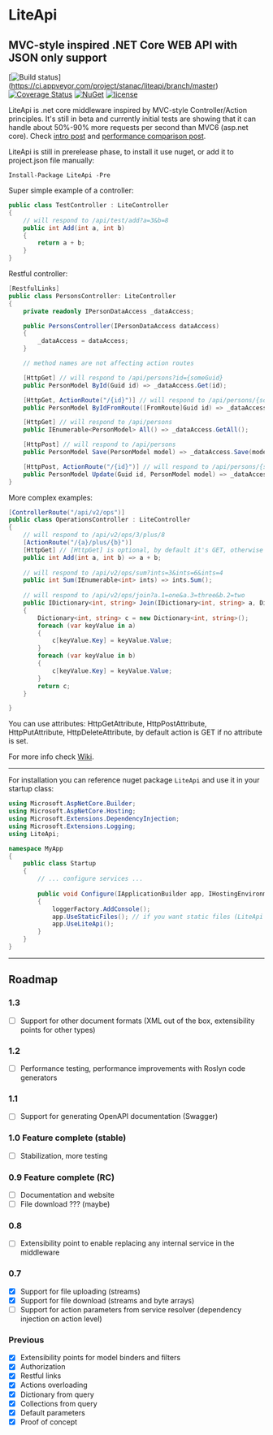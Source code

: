 # LiteApi

## MVC-style inspired .NET Core WEB API with JSON only support

[![Build status](https://ci.appveyor.com/api/projects/status/5crmsp0tfgduwcvo/branch/master?svg=true)] (https://ci.appveyor.com/project/stanac/liteapi/branch/master)
 [![Coverage Status](https://img.shields.io/coveralls/stanac/LiteApi/master.svg?maxAge=900)](https://coveralls.io/github/stanac/LiteApi?&branch=master)
 [![NuGet](https://img.shields.io/nuget/v/LiteApi.svg)](https://www.nuget.org/packages/LiteApi)
 [![license](https://img.shields.io/github/license/stanac/liteapi.svg)]()

LiteApi is .net core middleware inspired by MVC-style Controller/Action principles.
It's still in beta and currently initial tests are showing that it can handle about 50%-90%
more requests per second than MVC6 (asp.net core). Check [intro post](http://stanacev.com/2016/09/06/liteapi-alternative-web-api-net-core-middleware-intro/) and [performance comparison post](http://stanacev.com/2016/09/08/liteapi-performance-comparison/).

LiteApi is still in prerelease phase, to install it use nuget, or add it to project.json file manually:

```
Install-Package LiteApi -Pre
```

Super simple example of a controller: 

``` cs
public class TestController : LiteController
{
    // will respond to /api/test/add?a=3&b=8
    public int Add(int a, int b)
    {
        return a + b;
    }
}
``` 

Restful controller:

``` cs
[RestfulLinks]
public class PersonsController: LiteController
{
    private readonly IPersonDataAccess _dataAccess;

    public PersonsController(IPersonDataAccess dataAccess)
    {
        _dataAccess = dataAccess;
    }

    // method names are not affecting action routes

    [HttpGet] // will respond to /api/persons?id={someGuid}
    public PersonModel ById(Guid id) => _dataAccess.Get(id);

    [HttpGet, ActionRoute("/{id}")] // will respond to /api/persons/{someGuid}
    public PersonModel ByIdFromRoute([FromRoute]Guid id) => _dataAccess.Get(id);

    [HttpGet] // will respond to /api/persons
    public IEnumerable<PersonModel> All() => _dataAccess.GetAll();

    [HttpPost] // will respond to /api/persons
    public PersonModel Save(PersonModel model) => _dataAccess.Save(model);

    [HttpPost, ActionRoute("/{id}")] // will respond to /api/persons/{someGuid}
    public PersonModel Update(Guid id, PersonModel model) => _dataAccess.Update(id, model);
}
```

More complex examples:

``` cs
[ControllerRoute("/api/v2/ops")]
public class OperationsController : LiteController
{
    // will respond to /api/v2/ops/3/plus/8
    [ActionRoute("/{a}/plus/{b}")]
    [HttpGet] // [HttpGet] is optional, by default it's GET, otherwise you can use [HttpPost], [HttpPut] or [HttpDelete]
    public int Add(int a, int b) => a + b;
    
    // will respond to /api/v2/ops/sum?ints=3&ints=6&ints=4
    public int Sum(IEnumerable<int> ints) => ints.Sum();
    
    // will respond to /api/v2/ops/join?a.1=one&a.3=three&b.2=two
    public IDictionary<int, string> Join(IDictionary<int, string> a, Dictionary<int, string> b)
    {
        Dictionary<int, string> c = new Dictionary<int, string>();
        foreach (var keyValue in a)
        {
            c[keyValue.Key] = keyValue.Value;
        }
        foreach (var keyValue in b)
        {
            c[keyValue.Key] = keyValue.Value;
        }
        return c;
    }

}
```

You can use attributes: HttpGetAttribute, HttpPostAttribute, HttpPutAttribute, 
HttpDeleteAttribute, by default action is GET if no attribute is set.

For more info check [Wiki](https://github.com/stanac/LiteApi/wiki/URL-mappings-to-controllers,-actions-and-parameters).

---

For installation you can reference nuget package `LiteApi` and use it in your startup class:

``` cs
using Microsoft.AspNetCore.Builder;
using Microsoft.AspNetCore.Hosting;
using Microsoft.Extensions.DependencyInjection;
using Microsoft.Extensions.Logging;
using LiteApi;

namespace MyApp
{
    public class Startup
    {
        // ... configure services ...
        
        public void Configure(IApplicationBuilder app, IHostingEnvironment env, ILoggerFactory loggerFactory)
        {
            loggerFactory.AddConsole();
            app.UseStaticFiles(); // if you want static files (LiteApi does not support static files by itself)
            app.UseLiteApi();
        }
    }
}
```

---

## Roadmap

### 1.3
- [ ] Support for other document formats (XML out of the box, extensibility points for other types)

### 1.2
- [ ] Performance testing, performance improvements with Roslyn code generators

### 1.1
- [ ] Support for generating OpenAPI documentation (Swagger)

### 1.0 Feature complete (stable)
- [ ] Stabilization, more testing

### 0.9 Feature complete (RC)
- [ ] Documentation and website
- [ ] File download ??? (maybe)

### 0.8
- [ ] Extensibility point to enable replacing any internal service in the middleware

### 0.7
- [x] Support for file uploading (streams)
- [x] Support for file download (streams and byte arrays)
- [ ] Support for action parameters from service resolver (dependency injection on action level)

### Previous
- [x] Extensibility points for model binders and filters
- [x] Authorization
- [x] Restful links
- [x] Actions overloading
- [x] Dictionary from query
- [x] Collections from query
- [x] Default parameters
- [x] Proof of concept
